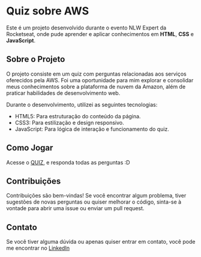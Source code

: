 # Quiz sobre AWS

Este é um projeto desenvolvido durante o evento NLW Expert da Rocketseat, onde pude aprender e aplicar conhecimentos em <strong>HTML</strong>, <strong>CSS</strong> e <strong>JavaScript</strong>.
## Sobre o Projeto

O projeto consiste em um quiz com perguntas relacionadas aos serviços oferecidos pela AWS. Foi uma oportunidade para mim explorar e consolidar meus conhecimentos sobre a plataforma de nuvem da Amazon, além de praticar habilidades de desenvolvimento web.

Durante o desenvolvimento, utilizei as seguintes tecnologias:

- HTML5: Para estruturação do conteúdo da página.
- CSS3: Para estilização e design responsivo.
- JavaScript: Para lógica de interação e funcionamento do quiz.

## Como Jogar
Acesse o [QUIZ](https://lazarogomes99.github.io/Quiz-AWS/), e responda todas as perguntas :D

## Contribuições

Contribuições são bem-vindas! Se você encontrar algum problema, tiver sugestões de novas perguntas ou quiser melhorar o código, sinta-se à vontade para abrir uma issue ou enviar um pull request.


## Contato

Se você tiver alguma dúvida ou apenas quiser entrar em contato, você pode me encontrar no [LinkedIn](https://www.linkedin.com/in/lazaro-g/)
